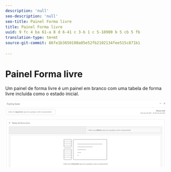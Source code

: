 ```yaml
---
description: 'null'
seo-description: 'null'
seo-title: Painel Forma livre
title: Painel Forma livre
uuid: 9 fc 4 ba 61-a 8 d 6-41 c 3-b 1 c 5-18900 b 5 cb 5 fb
translation-type: tm+mt
source-git-commit: 86fe1b3650100a05e52fb2102134fee515c871b1

---
```



# Painel Forma livre

Um painel de forma livre é um painel em branco com uma tabela de forma livre incluída como o estado inicial.

![](assets/freeform-panel.png)

